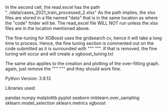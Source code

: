 In the second cell, the read.excel has the path "../data/cases_2021_train_processed_2.xlsx"
As the path implies, the xlsx files are stored in a file named "data" that is in the same location as where the "code" folder will be. The read_excel file WILL NOT run unless the xlsx files are in the location mentioned above. 

The fine-tuning for XGBoost uses the gridsearch cv, hence it will take a long time to process. Hence, the fine tuning section is commented out on the code submitted as it is surrounded with """ """. If that is removed, the fine tuning will occur and will create a xgboost_tuning.txt

The same also applies to the creation and plotting of the over-fitting graph.
again, just remove the """ """ and they should work fine.




Python Version: 3.9.13 

Libraries used:

pandas
numpy
matplotlib.pyplot
seaborn
imblearn.over_sampling
sklearn.model_selection
sklearn.metrics
xgboost
